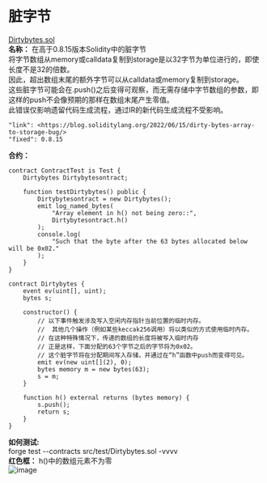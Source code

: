 # 脏字节 
[Dirtybytes.sol](https://github.com/SunWeb3Sec/DeFiVulnLabs/blob/main/src/test/Dirtybytes.sol)   
**名称：** 在高于0.8.15版本Solidity中的脏字节  
将字节数组从memory或calldata复制到storage是以32字节为单位进行的，即使长度不是32的倍数。  
因此，超出数组末尾的额外字节可以从calldata或memory复制到storage。  
这些脏字节可能会在.push()之后变得可观察，而无需存储中字节数组的参数，即这样的push不会像预期的那样在数组末尾产生零值。  
此错误仅影响遗留代码生成流程，通过IR的新代码生成流程不受影响。  
```
"link": <https://blog.soliditylang.org/2022/06/15/dirty-bytes-array-to-storage-bug/>
"fixed": 0.8.15
``` 
**合约：**  
```
contract ContractTest is Test {
    Dirtybytes Dirtybytesontract;

    function testDirtybytes() public {
        Dirtybytesontract = new Dirtybytes();
        emit log_named_bytes(
            "Array element in h() not being zero::",
            Dirtybytesontract.h()
        );
        console.log(
            "Such that the byte after the 63 bytes allocated below will be 0x02."
        );
    }
}

contract Dirtybytes {
    event ev(uint[], uint);
    bytes s;

    constructor() {
        // 以下事件触发涉及写入空闲内存指针当前位置的临时内存。
        //  其他几个操作（例如某些keccak256调用）将以类似的方式使用临时内存。
        // 在这种特殊情况下，传递的数组的长度将被写入临时内存
        // 正是这样，下面分配的63个字节之后的字节将为0x02。  
        // 这个脏字节将在分配期间写入存储，并通过在“h”函数中push而变得可见。
        emit ev(new uint[](2), 0);
        bytes memory m = new bytes(63);
        s = m;
    }

    function h() external returns (bytes memory) {
        s.push();
        return s;
    }
}
```  
**如何测试:**   
forge test --contracts src/test/Dirtybytes.sol -vvvv  
**红色框：** h()中的数组元素不为零  
![image](https://web3sec.notion.site/image/https%3A%2F%2Fs3-us-west-2.amazonaws.com%2Fsecure.notion-static.com%2Ff2080506-6b0b-41c3-802f-795617f0556a%2FUntitled.png?table=block&id=847240ad-edfb-413b-8b8f-9d9e66221f70&spaceId=369b5001-5511-4fe6-a099-48af1d841f20&width=2000&userId=&cache=v2)

